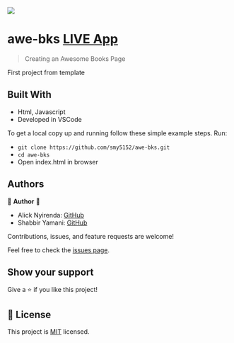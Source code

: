 
![](https://img.shields.io/badge/Microverse-blueviolet)

# awe-bks [LIVE App](https://smy5152.github.io/awe-bks/)

> Creating an Awesome Books Page

First project from template


## Built With

- Html, Javascript
- Developed in VSCode


To get a local copy up and running follow these simple example steps.
Run:
- `git clone https://github.com/smy5152/awe-bks.git`
- `cd awe-bks`
- Open index.html in browser


## Authors

👤 **Author** 🤝

- Alick Nyirenda: [GitHub](https://github.com/Beardless-sheik/)
- Shabbir Yamani: [GitHub](https://github.com/smy5152)

Contributions, issues, and feature requests are welcome!

Feel free to check the [issues page](https://github.com/smy5152/awe-bks/issues).

## Show your support

Give a ⭐️ if you like this project!

## 📝 License

This project is [MIT](./LICENSE) licensed.
